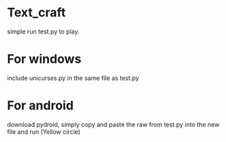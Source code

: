 # Text_craft
  simple run test.py to play.
  
# For windows
  include unicurses.py in the same file as test.py

# For android
  download pydroid, simply copy and paste the raw from test.py into the new file and run (Yellow circle)
